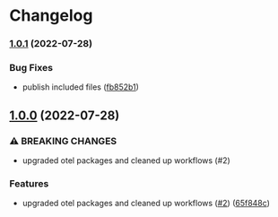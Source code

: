 # Changelog

### [1.0.1](https://www.github.com/inception-health/opentelemetry-exporter-trace-otlp-file/compare/v1.0.0...v1.0.1) (2022-07-28)


### Bug Fixes

* publish included files ([fb852b1](https://www.github.com/inception-health/opentelemetry-exporter-trace-otlp-file/commit/fb852b19b135554c266521e490b1cdd0dc4cef35))

## [1.0.0](https://www.github.com/inception-health/opentelemetry-exporter-trace-otlp-file/compare/v0.1.1...v1.0.0) (2022-07-28)


### ⚠ BREAKING CHANGES

* upgraded otel packages and cleaned up workflows (#2)

### Features

* upgraded otel packages and cleaned up workflows ([#2](https://www.github.com/inception-health/opentelemetry-exporter-trace-otlp-file/issues/2)) ([65f848c](https://www.github.com/inception-health/opentelemetry-exporter-trace-otlp-file/commit/65f848cdfff0088ff00cac5beff501a4735a5ed0))
